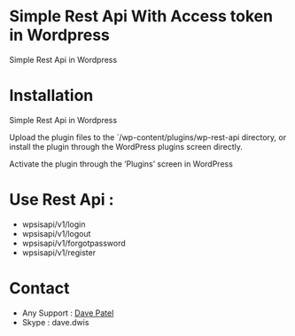 # Simple Rest Api With Access token in Wordpress
Simple Rest Api in Wordpress

# Installation
Simple Rest Api in Wordpress

Upload the plugin files to the `/wp-content/plugins/wp-rest-api directory, or install the plugin through the WordPress plugins screen directly.

Activate the plugin through the ‘Plugins’ screen in WordPress

# Use Rest Api :

* wpsisapi/v1/login
* wpsisapi/v1/logout
* wpsisapi/v1/forgotpassword
* wpsisapi/v1/register

# Contact #
* Any Support : [Dave Patel](mailto:dave.dwis@gmail.com)
* Skype : dave.dwis
